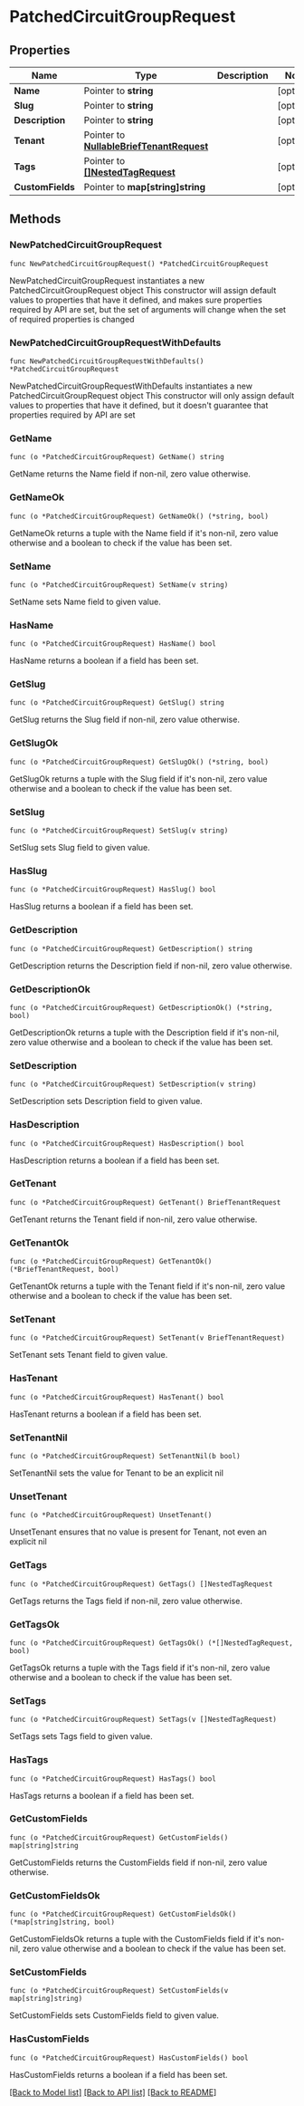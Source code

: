 # PatchedCircuitGroupRequest

## Properties

Name | Type | Description | Notes
------------ | ------------- | ------------- | -------------
**Name** | Pointer to **string** |  | [optional] 
**Slug** | Pointer to **string** |  | [optional] 
**Description** | Pointer to **string** |  | [optional] 
**Tenant** | Pointer to [**NullableBriefTenantRequest**](BriefTenantRequest.md) |  | [optional] 
**Tags** | Pointer to [**[]NestedTagRequest**](NestedTagRequest.md) |  | [optional] 
**CustomFields** | Pointer to **map[string]string** |  | [optional] 

## Methods

### NewPatchedCircuitGroupRequest

`func NewPatchedCircuitGroupRequest() *PatchedCircuitGroupRequest`

NewPatchedCircuitGroupRequest instantiates a new PatchedCircuitGroupRequest object
This constructor will assign default values to properties that have it defined,
and makes sure properties required by API are set, but the set of arguments
will change when the set of required properties is changed

### NewPatchedCircuitGroupRequestWithDefaults

`func NewPatchedCircuitGroupRequestWithDefaults() *PatchedCircuitGroupRequest`

NewPatchedCircuitGroupRequestWithDefaults instantiates a new PatchedCircuitGroupRequest object
This constructor will only assign default values to properties that have it defined,
but it doesn't guarantee that properties required by API are set

### GetName

`func (o *PatchedCircuitGroupRequest) GetName() string`

GetName returns the Name field if non-nil, zero value otherwise.

### GetNameOk

`func (o *PatchedCircuitGroupRequest) GetNameOk() (*string, bool)`

GetNameOk returns a tuple with the Name field if it's non-nil, zero value otherwise
and a boolean to check if the value has been set.

### SetName

`func (o *PatchedCircuitGroupRequest) SetName(v string)`

SetName sets Name field to given value.

### HasName

`func (o *PatchedCircuitGroupRequest) HasName() bool`

HasName returns a boolean if a field has been set.

### GetSlug

`func (o *PatchedCircuitGroupRequest) GetSlug() string`

GetSlug returns the Slug field if non-nil, zero value otherwise.

### GetSlugOk

`func (o *PatchedCircuitGroupRequest) GetSlugOk() (*string, bool)`

GetSlugOk returns a tuple with the Slug field if it's non-nil, zero value otherwise
and a boolean to check if the value has been set.

### SetSlug

`func (o *PatchedCircuitGroupRequest) SetSlug(v string)`

SetSlug sets Slug field to given value.

### HasSlug

`func (o *PatchedCircuitGroupRequest) HasSlug() bool`

HasSlug returns a boolean if a field has been set.

### GetDescription

`func (o *PatchedCircuitGroupRequest) GetDescription() string`

GetDescription returns the Description field if non-nil, zero value otherwise.

### GetDescriptionOk

`func (o *PatchedCircuitGroupRequest) GetDescriptionOk() (*string, bool)`

GetDescriptionOk returns a tuple with the Description field if it's non-nil, zero value otherwise
and a boolean to check if the value has been set.

### SetDescription

`func (o *PatchedCircuitGroupRequest) SetDescription(v string)`

SetDescription sets Description field to given value.

### HasDescription

`func (o *PatchedCircuitGroupRequest) HasDescription() bool`

HasDescription returns a boolean if a field has been set.

### GetTenant

`func (o *PatchedCircuitGroupRequest) GetTenant() BriefTenantRequest`

GetTenant returns the Tenant field if non-nil, zero value otherwise.

### GetTenantOk

`func (o *PatchedCircuitGroupRequest) GetTenantOk() (*BriefTenantRequest, bool)`

GetTenantOk returns a tuple with the Tenant field if it's non-nil, zero value otherwise
and a boolean to check if the value has been set.

### SetTenant

`func (o *PatchedCircuitGroupRequest) SetTenant(v BriefTenantRequest)`

SetTenant sets Tenant field to given value.

### HasTenant

`func (o *PatchedCircuitGroupRequest) HasTenant() bool`

HasTenant returns a boolean if a field has been set.

### SetTenantNil

`func (o *PatchedCircuitGroupRequest) SetTenantNil(b bool)`

 SetTenantNil sets the value for Tenant to be an explicit nil

### UnsetTenant
`func (o *PatchedCircuitGroupRequest) UnsetTenant()`

UnsetTenant ensures that no value is present for Tenant, not even an explicit nil
### GetTags

`func (o *PatchedCircuitGroupRequest) GetTags() []NestedTagRequest`

GetTags returns the Tags field if non-nil, zero value otherwise.

### GetTagsOk

`func (o *PatchedCircuitGroupRequest) GetTagsOk() (*[]NestedTagRequest, bool)`

GetTagsOk returns a tuple with the Tags field if it's non-nil, zero value otherwise
and a boolean to check if the value has been set.

### SetTags

`func (o *PatchedCircuitGroupRequest) SetTags(v []NestedTagRequest)`

SetTags sets Tags field to given value.

### HasTags

`func (o *PatchedCircuitGroupRequest) HasTags() bool`

HasTags returns a boolean if a field has been set.

### GetCustomFields

`func (o *PatchedCircuitGroupRequest) GetCustomFields() map[string]string`

GetCustomFields returns the CustomFields field if non-nil, zero value otherwise.

### GetCustomFieldsOk

`func (o *PatchedCircuitGroupRequest) GetCustomFieldsOk() (*map[string]string, bool)`

GetCustomFieldsOk returns a tuple with the CustomFields field if it's non-nil, zero value otherwise
and a boolean to check if the value has been set.

### SetCustomFields

`func (o *PatchedCircuitGroupRequest) SetCustomFields(v map[string]string)`

SetCustomFields sets CustomFields field to given value.

### HasCustomFields

`func (o *PatchedCircuitGroupRequest) HasCustomFields() bool`

HasCustomFields returns a boolean if a field has been set.


[[Back to Model list]](../README.md#documentation-for-models) [[Back to API list]](../README.md#documentation-for-api-endpoints) [[Back to README]](../README.md)


